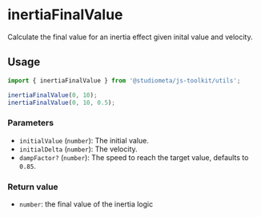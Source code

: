 # inertiaFinalValue

Calculate the final value for an inertia effect given inital value and velocity.

## Usage

```js twoslash
import { inertiaFinalValue } from '@studiometa/js-toolkit/utils';

inertiaFinalValue(0, 10);
inertiaFinalValue(0, 10, 0.5);
```

### Parameters

- `initialValue` (`number`): The initial value.
- `initialDelta` (`number`): The velocity.
- `dampFactor?` (`number`): The speed to reach the target value, defaults to `0.85`.

### Return value

- `number`: the final value of the inertia logic
